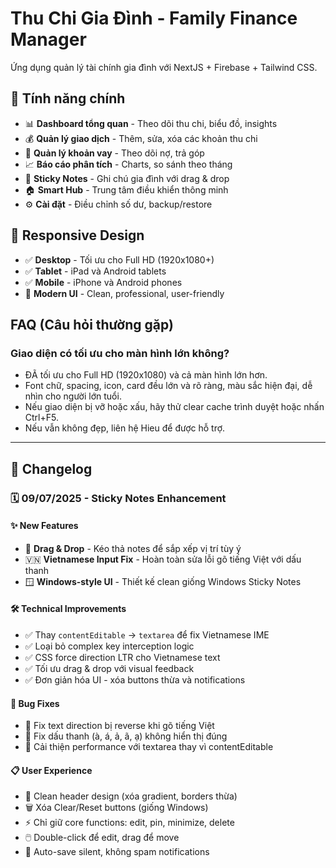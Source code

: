 # Thu Chi Gia Đình - Family Finance Manager

Ứng dụng quản lý tài chính gia đình với NextJS + Firebase + Tailwind CSS.

## 🌟 Tính năng chính

- 📊 **Dashboard tổng quan** - Theo dõi thu chi, biểu đồ, insights
- 💰 **Quản lý giao dịch** - Thêm, sửa, xóa các khoản thu chi
- 🏦 **Quản lý khoản vay** - Theo dõi nợ, trả góp
- 📈 **Báo cáo phân tích** - Charts, so sánh theo tháng
- 📝 **Sticky Notes** - Ghi chú gia đình với drag & drop
- 🏠 **Smart Hub** - Trung tâm điều khiển thông minh
- ⚙️ **Cài đặt** - Điều chỉnh số dư, backup/restore

## 📱 Responsive Design

- ✅ **Desktop** - Tối ưu cho Full HD (1920x1080+)
- ✅ **Tablet** - iPad và Android tablets
- ✅ **Mobile** - iPhone và Android phones
- 🎨 **Modern UI** - Clean, professional, user-friendly

## FAQ (Câu hỏi thường gặp)

### Giao diện có tối ưu cho màn hình lớn không?
- ĐÃ tối ưu cho Full HD (1920x1080) và cả màn hình lớn hơn.
- Font chữ, spacing, icon, card đều lớn và rõ ràng, màu sắc hiện đại, dễ nhìn cho người lớn tuổi.
- Nếu giao diện bị vỡ hoặc xấu, hãy thử clear cache trình duyệt hoặc nhấn Ctrl+F5.
- Nếu vẫn không đẹp, liên hệ Hieu để được hỗ trợ.

---

## 📝 Changelog

### 🗓️ **09/07/2025** - Sticky Notes Enhancement

#### ✨ **New Features**
- 🔄 **Drag & Drop** - Kéo thả notes để sắp xếp vị trí tùy ý
- 🇻🇳 **Vietnamese Input Fix** - Hoàn toàn sửa lỗi gõ tiếng Việt với dấu thanh
- 🪟 **Windows-style UI** - Thiết kế clean giống Windows Sticky Notes

#### 🛠️ **Technical Improvements**  
- ✅ Thay `contentEditable` → `textarea` để fix Vietnamese IME
- ✅ Loại bỏ complex key interception logic
- ✅ CSS force direction LTR cho Vietnamese text
- ✅ Tối ưu drag & drop với visual feedback
- ✅ Đơn giản hóa UI - xóa buttons thừa và notifications

#### 🎯 **Bug Fixes**
- 🐛 Fix text direction bị reverse khi gõ tiếng Việt
- 🐛 Fix dấu thanh (à, á, ả, ã, ạ) không hiển thị đúng
- 🐛 Cải thiện performance với textarea thay vì contentEditable

#### 📋 **User Experience**
- 🎨 Clean header design (xóa gradient, borders thừa)  
- 🗑️ Xóa Clear/Reset buttons (giống Windows)
- ⚡ Chỉ giữ core functions: edit, pin, minimize, delete
- 🖱️ Double-click để edit, drag để move
- 💾 Auto-save silent, không spam notifications
